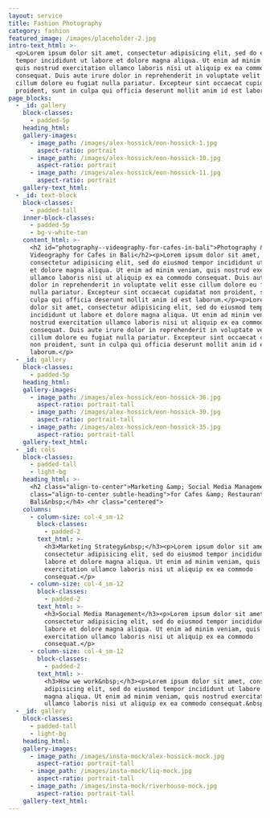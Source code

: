 ```yaml
---
layout: service
title: Fashion Photography
category: fashion
featured_image: /images/placeholder-2.jpg
intro-text_html: >-
  <p>Lorem ipsum dolor sit amet, consectetur adipisicing elit, sed do eiusmod
  tempor incididunt ut labore et dolore magna aliqua. Ut enim ad minim veniam,
  quis nostrud exercitation ullamco laboris nisi ut aliquip ex ea commodo
  consequat. Duis aute irure dolor in reprehenderit in voluptate velit esse
  cillum dolore eu fugiat nulla pariatur. Excepteur sint occaecat cupidatat non
  proident, sunt in culpa qui officia deserunt mollit anim id est laborum.</p>
page_blocks:
  - _id: gallery
    block-classes:
      - padded-5p
    heading_html:
    gallery-images:
      - image_path: /images/alex-hossick/eon-hossick-1.jpg
        aspect-ratio: portrait
      - image_path: /images/alex-hossick/eon-hossick-10.jpg
        aspect-ratio: portrait
      - image_path: /images/alex-hossick/eon-hossick-11.jpg
        aspect-ratio: portrait
    gallery-text_html:
  - _id: text-block
    block-classes:
      - padded-tall
    inner-block-classes:
      - padded-5p
      - bg-v-white-tan
    content_html: >-
      <h2 id="photography--videography-for-cafes-in-bali">Photography &amp;
      Videography for Cafes in Bali</h2><p>Lorem ipsum dolor sit amet,
      consectetur adipisicing elit, sed do eiusmod tempor incididunt ut labore
      et dolore magna aliqua. Ut enim ad minim veniam, quis nostrud exercitation
      ullamco laboris nisi ut aliquip ex ea commodo consequat. Duis aute irure
      dolor in reprehenderit in voluptate velit esse cillum dolore eu fugiat
      nulla pariatur. Excepteur sint occaecat cupidatat non proident, sunt in
      culpa qui officia deserunt mollit anim id est laborum.</p><p>Lorem ipsum
      dolor sit amet, consectetur adipisicing elit, sed do eiusmod tempor
      incididunt ut labore et dolore magna aliqua. Ut enim ad minim veniam, quis
      nostrud exercitation ullamco laboris nisi ut aliquip ex ea commodo
      consequat. Duis aute irure dolor in reprehenderit in voluptate velit esse
      cillum dolore eu fugiat nulla pariatur. Excepteur sint occaecat cupidatat
      non proident, sunt in culpa qui officia deserunt mollit anim id est
      laborum.</p>
  - _id: gallery
    block-classes:
      - padded-5p
    heading_html:
    gallery-images:
      - image_path: /images/alex-hossick/eon-hossick-36.jpg
        aspect-ratio: portrait-tall
      - image_path: /images/alex-hossick/eon-hossick-30.jpg
        aspect-ratio: portrait-tall
      - image_path: /images/alex-hossick/eon-hossick-35.jpg
        aspect-ratio: portrait-tall
    gallery-text_html:
  - _id: cols
    block-classes:
      - padded-tall
      - light-bg
    heading_html: >-
      <h2 class="align-to-center">Marketing &amp; Social Media Management</h2><h4
      class="align-to-center subtle-heading">for Cafes &amp; Restaurants in
      Bali&nbsp;</h4> <hr class="centered">
    columns:
      - column-size: col-4_sm-12
        block-classes:
          - padded-2
        text_html: >-
          <h3>Marketing Strategy&nbsp;</h3><p>Lorem ipsum dolor sit amet,
          consectetur adipisicing elit, sed do eiusmod tempor incididunt ut
          labore et dolore magna aliqua. Ut enim ad minim veniam, quis nostrud
          exercitation ullamco laboris nisi ut aliquip ex ea commodo
          consequat.</p>
      - column-size: col-4_sm-12
        block-classes:
          - padded-2
        text_html: >-
          <h3>Social Media Management</h3><p>Lorem ipsum dolor sit amet,
          consectetur adipisicing elit, sed do eiusmod tempor incididunt ut
          labore et dolore magna aliqua. Ut enim ad minim veniam, quis nostrud
          exercitation ullamco laboris nisi ut aliquip ex ea commodo
          consequat.</p>
      - column-size: col-4_sm-12
        block-classes:
          - padded-2
        text_html: >-
          <h3>How we work&nbsp;</h3><p>Lorem ipsum dolor sit amet, consectetur
          adipisicing elit, sed do eiusmod tempor incididunt ut labore et dolore
          magna aliqua. Ut enim ad minim veniam, quis nostrud exercitation
          ullamco laboris nisi ut aliquip ex ea commodo consequat.&nbsp;</p>
  - _id: gallery
    block-classes:
      - padded-tall
      - light-bg
    heading_html:
    gallery-images:
      - image_path: /images/insta-mock/alex-hossick-mock.jpg
        aspect-ratio: portrait-tall
      - image_path: /images/insta-mock/liq-mock.jpg
        aspect-ratio: portrait-tall
      - image_path: /images/insta-mock/riverhouse-mock.jpg
        aspect-ratio: portrait-tall
    gallery-text_html:
---
```

